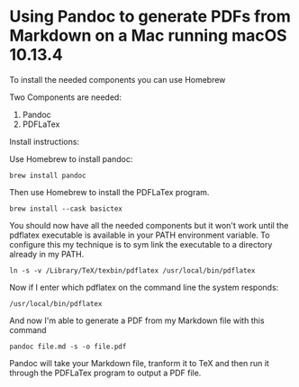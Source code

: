 # Using Pandoc to generate PDFs from Markdown on a Mac running macOS 10.13.4

To install the needed components you can use Homebrew

Two Components are needed:
1. Pandoc
2. PDFLaTex

Install instructions:

Use Homebrew to install pandoc:

``brew install pandoc``

Then use Homebrew to install the PDFLaTex program.

``brew install --cask basictex``

You should now have all the needed components but it won't work until the pdflatex executable is available in your PATH environment variable. To configure this my technique is to sym link the executable to a directory already in my PATH.

`ln -s -v /Library/TeX/texbin/pdflatex /usr/local/bin/pdflatex`

Now if I enter which pdflatex on the command line the system responds:

`/usr/local/bin/pdflatex`

And now I'm able to generate a PDF from my Markdown file with this command

``pandoc file.md -s -o file.pdf``

Pandoc will take your Markdown file, tranform it to TeX and then run it through the PDFLaTex program to output a PDF file.
